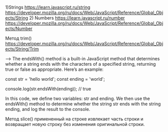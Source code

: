 1)Strings
https://learn.javascript.ru/string
https://developer.mozilla.org/ru/docs/Web/JavaScript/Reference/Global_Objects/String
2) Numbers 
https://learn.javascript.ru/number
https://developer.mozilla.org/ru/docs/Web/JavaScript/Reference/Global_Objects/Number

Метод trim()
https://developer.mozilla.org/ru/docs/Web/JavaScript/Reference/Global_Objects/String/Trim

 -->
 The endsWith() method is a built-in JavaScript method that determines whether a string ends with the characters of a specified string, returning true or false as appropriate. Here’s an example:

const str = 'hello world';
const ending = 'world';

console.log(str.endsWith(ending)); // true

In this code, we define two variables: str and ending. We then use the endsWith() method to determine whether the string str ends with the string ending, and log the result to the console.

Метод slice() примененный на строке извлекает часть строки и возвращает новую строку без изменения оригинальной строки.